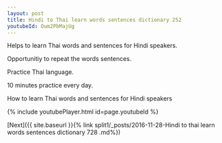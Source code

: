 ```yaml
---
layout: post
title: Hindi to Thai learn words sentences dictionary 252 
youtubeId: Oum2PbMajUg
---
```

 
 
Helps to learn Thai words and sentences for Hindi speakers.

Opportunitiy to repeat the words sentences. 

Practice Thai language. 
 
10 minutes practice every day. 
 
How to learn Thai words and sentences for Hindi speakers 
 
{% include youtubePlayer.html id=page.youtubeId %}
 
 
[Next]({{ site.baseurl }}{% link  split1/_posts/2016-11-28-Hindi to thai learn words sentences dictionary 728 .md%})
 
